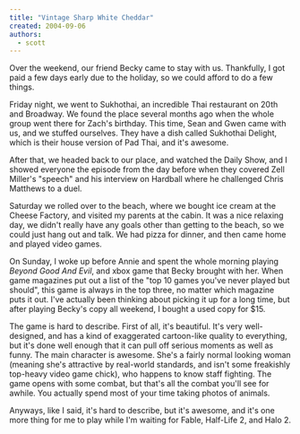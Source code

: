 ```yaml
---
title: "Vintage Sharp White Cheddar"
created: 2004-09-06
authors:
  - scott
---
```


Over the weekend, our friend Becky came to stay with us. Thankfully, I got paid a few days early due to the holiday, so we could afford to do a few things.

Friday night, we went to Sukhothai, an incredible Thai restaurant on 20th and Broadway. We found the place several months ago when the whole group went there for Zach's birthday. This time, Sean and Gwen came with us, and we stuffed ourselves. They have a dish called Sukhothai Delight, which is their house version of Pad Thai, and it's awesome.

After that, we headed back to our place, and watched the Daily Show, and I showed everyone the episode from the day before when they covered Zell Miller's "speech" and his interview on Hardball where he challenged Chris Matthews to a duel.

Saturday we rolled over to the beach, where we bought ice cream at the Cheese Factory, and visited my parents at the cabin. It was a nice relaxing day, we didn't really have any goals other than getting to the beach, so we could just hang out and talk. We had pizza for dinner, and then came home and played video games.

On Sunday, I woke up before Annie and spent the whole morning playing _Beyond Good And Evil_, and xbox game that Becky brought with her. When game magazines put out a list of the "top 10 games you've never played but should", this game is always in the top three, no matter which magazine puts it out. I've actually been thinking about picking it up for a long time, but after playing Becky's copy all weekend, I bought a used copy for $15.

The game is hard to describe. First of all, it's beautiful. It's very well-designed, and has a kind of exaggerated cartoon-like quality to everything, but it's done well enough that it can pull off serious moments as well as funny. The main character is awesome. She's a fairly normal looking woman (meaning she's attractive by real-world standards, and isn't some freakishly top-heavy video game chick), who happens to know staff fighting. The game opens with some combat, but that's all the combat you'll see for awhile. You actually spend most of your time taking photos of animals.

Anyways, like I said, it's hard to describe, but it's awesome, and it's one more thing for me to play while I'm waiting for Fable, Half-Life 2, and Halo 2.

